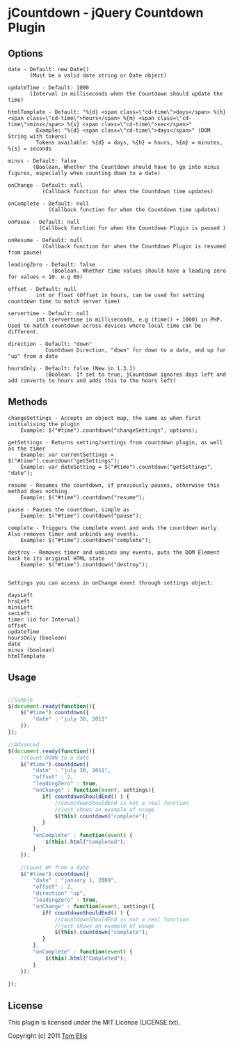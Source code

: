 # jCountdown - jQuery Countdown Plugin


## Options

	date - Default: new Date()
	       (Must be a valid date string or Date object)

	updateTime - Default: 1000
	       (Interval in milliseconds when the Countdown should update the time)

	htmlTemplate - Default: "%{d} <span class=\"cd-time\">days</span> %{h} <span class=\"cd-time\">hours</span> %{m} <span class=\"cd-time\">mins</span> %{s} <span class=\"cd-time\">sec</span>"
	         Example: "%{d} <span class=\"cd-time\">days</span>" (DOM String with tokens)
	         Tokens available: %{d} = days, %{h} = hours, %{m} = minutes, %{s} = seconds

	minus - Default: false
	        (Boolean. Whether the Countdown should have to go into minus figures, especially when counting down to a date)

	onChange - Default: null
	           (Callback function for when the Countdown time updates)

	onComplete - Default: null
	             (Callback function for when the Countdown time updates)

	onPause - Default: null
	          (Callback function for when the Countdown Plugin is paused )

	onResume - Default: null
	           (Callback function for when the Countdown Plugin is resumed from pause)

	leadingZero - Default: false
	              (Boolean. Whether time values should have a leading zero for values < 10. e.g 09)

	offset - Default: null
	         int or float (Offset in hours, can be used for setting countdown time to match server time)
	
	servertime - Default: null
			 int (servertime in milliseconds, e.g (time() + 1000) in PHP. Used to match countdown across devices where local time can be different.
		
	direction - Default: "down"
	            Countdown Direction, "down" for down to a date, and up for "up" from a date

	hoursOnly - Default: false (New in 1.3.1)
	            (Boolean. If set to true, jCountdown ignores days left and add converts to hours and adds this to the hours left)
## Methods

	changeSettings - Accepts an object map, the same as when first initialising the plugin
	    Example: $("#time").countdown("changeSettings", options);

	getSettings - Returns setting/settings from countdown plugin, as well as the timer
	    Example: var currentSettings = $("#time").countdown("getSettings");
	    Example: var dateSetting = $("#time").countdown("getSettings", "date");

	resume - Resumes the countdown, if previously pauses, otherwise this method does nothing
	    Example: $("#time").countdown("resume");

	pause - Pauses the countdown, simple as
	    Example: $("#time").countdown("pause");

	complete - Triggers the complete event and ends the countdown early. Also removes timer and unbinds any events.
	    Example: $("#time").countdown("complete");

	destroy - Removes timer and unbinds any events, puts the DOM Element back to its original HTML state
	    Example: $("#time").countdown("destroy");
	
	
	Settings you can access in onChange event through settings object:

	daysLeft
	hrsLeft
	minsLeft
	secLeft
	timer (id for Interval)
	offset
	updateTime
	hoursOnly (boolean)
	date
	minus (boolean)
	htmlTemplate
	
## Usage
```javascript

//Simple
$(document.ready(function(){
    $("#time").countdown({
        "date" : "july 30, 2011"
    });
});

//Advanced
$(document.ready(function(){
    //Count DOWN to a date
    $("#time").countdown({
        "date" : "july 30, 2011",
        "offset" : 2,
        "leadingZero" : true,
        "onChange" : function(event, settings){
           if( countdownShouldEnd() ) {
               //countdownShouldEnd is not a real function
               //just shows an example of usage
               $(this).countdown("complete");
           }
        },
        "onComplete" : function(event) {
            $(this).html("Completed");
        }
    });

    //Count UP from a date
    $("#time").countdown({
        "date" : "january 1, 2009",
        "offset" : 2,
        "direction" "up",
        "leadingZero" : true,
        "onChange" : function(event, settings){
           if( countdownShouldEnd() ) {
               //countdownShouldEnd is not a real function
               //just shows an example of usage
               $(this).countdown("complete");
           }
        },
        "onComplete" : function(event) {
            $(this).html("Completed");
        }
    });

});
```

## License

This plugin is licensed under the MIT License (LICENSE.txt).

Copyright (c) 2011 [Tom Ellis](http://www.webmuse.co.uk)
